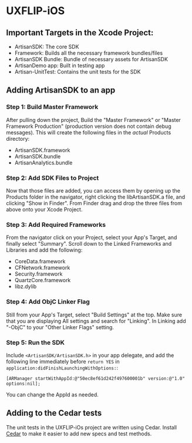 UXFLIP-iOS
==========

## Important Targets in the Xcode Project:

 - ArtisanSDK: The core SDK
 - Framework: Builds all the necessary framework bundles/files
 - ArtisanSDK Bundle: Bundle of necessary assets for ArtisanSDK
 - ArtisanDemo app: Built in testing app
 - Artisan-UnitTest: Contains the unit tests for the SDK

## Adding ArtisanSDK to an app


### Step 1: Build Master Framework

After pulling down the project, Build the "Master Framework" or "Master Framework Production" (production version does not contain debug messages). This will create the following files in the *actual* Products directory:
 
 - ArtisanSDK.framework
 - ArtisanSDK.bundle
 - ArtisanAnalytics.bundle

### Step 2: Add SDK Files to Project

Now that those files are added, you can access them by opening up the Products folder in the navigator, right clicking the libArtisanSDK.a file, and clicking "Show in Finder". 
From Finder drag and drop the three files from above onto your Xcode Project.

### Step 3: Add Required Frameworks

From the navigator click on your Project, select your App's Target, and finally select "Summary". Scroll down to the Linked Frameworks and Libraries and add the following:

 - CoreData.framework
 - CFNetwork.framework
 - Security.framework
 - QuartzCore.framework
 - libz.dylib

### Step 4: Add ObjC Linker Flag

Still from your App's Target, select "Build Settings" at the top. Make sure that you are displaying All settings and search for "Linking". In Linking add "-ObjC" to your "Other Linker Flags" setting.

### Step 5: Run the SDK

Include `<ArtisanSDK/ArtisanSDK.h>` in your app delegate, and add the following line immediately before `return YES` in `application:didFinishLaunchingWithOptions:`:

    [ARManager startWithAppId:@"50ec8ef61d242f497600001b" version:@"1.0" options:nil];
    
You can change the AppId as needed. 

## Adding to the Cedar tests

The unit tests in the UXFLIP-iOs project are written using Cedar. Install [Cedar](https://github.com/pivotal/cedar) to make it easier to add new specs and test methods.


